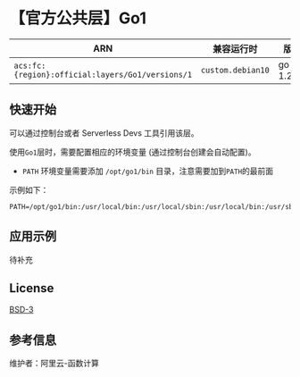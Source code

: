 
# 【官方公共层】Go1

| ARN                                                |  兼容运行时  | 版本        |
|----------------------------------------------------|------|-----------|
| `acs:fc:{region}:official:layers/Go1/versions/1` | `custom.debian10`   | go 1.22.3 |

## 快速开始

可以通过控制台或者 Serverless Devs 工具引用该层。

使用`Go1`层时，需要配置相应的环境变量 (通过控制台创建会自动配置)。

- `PATH` 环境变量需要添加 `/opt/go1/bin` 目录，注意需要加到`PATH`的最前面

示例如下：

```shell
PATH=/opt/go1/bin:/usr/local/bin:/usr/local/sbin:/usr/local/bin:/usr/sbin:/usr/bin:/sbin:/bin:/opt/bin
```

## 应用示例

待补充

## License

[BSD-3](https://github.com/golang/go/blob/master/LICENSE)

## 参考信息

维护者：阿里云-函数计算
